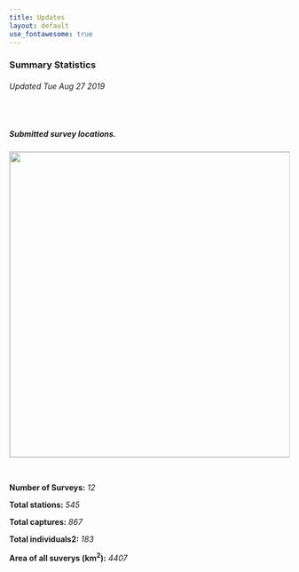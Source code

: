```yaml
---
title: Updates
layout: default
use_fontawesome: true
---
```


<h3>Summary Statistics</h3>
<h6 class="italic"> Updated Tue Aug 27 2019 </h6>
<br>
  <div class="row content-row"> 
    <div class="col-12 col-sm-6 image-wrapper">
        <h5 class="italic">Submitted survey locations.</h5>
        <img src="{{ site.baseurl }}/images/map.png" width="550" style="border:1px solid #cccccc">
    </div>
    <div class="col-12 col-sm-6">
      <p><br></p>
      <p><b>Number of Surveys:</b> <i> 12 </i></p>
      <p><b>Total stations:</b> <i> 545 </i></p>
      <p><b>Total captures:</b> <i> 867 </i></p>
      <p><b>Total individuals2:</b> <i> 183 </i></p>
      <p><b>Area of all suverys (km<sup>2</sup>):</b> <i> 4407 </i></p>
    </div>
    </div>
